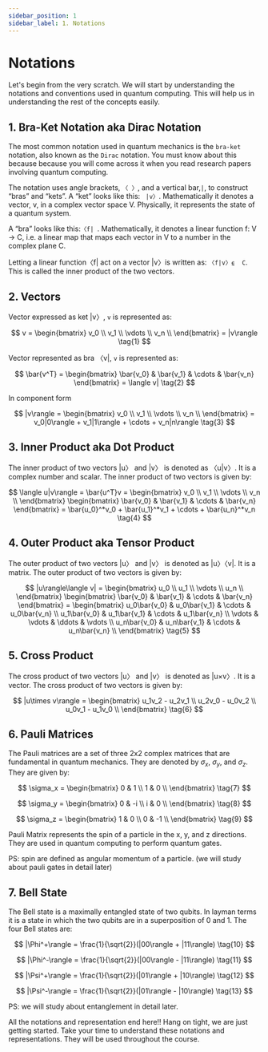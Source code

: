```yaml
---
sidebar_position: 1
sidebar_label: 1. Notations
---
```


# Notations
Let's begin from the very scratch. We will start by understanding the notations and conventions used in quantum computing. This will help us in understanding the rest of the concepts easily.

## 1. Bra-Ket Notation aka Dirac Notation
The most common notation used in quantum mechanics is the `bra-ket` notation, also known as the `Dirac` notation. You must know about this because because you will come across it when you read research papers involving quantum computing.

The notation uses angle brackets, `〈 〉`, and a vertical bar,` | `, to construct “bras” and “kets”. A “ket” looks like this: ` |v〉`. Mathematically it denotes a vector, v, in a complex vector space V. Physically, it represents the state of a quantum system.

A “bra” looks like this:`〈f| `. Mathematically, it denotes a linear function f: V → C, i.e. a linear map that maps each vector in V to a number in the complex plane C.

Letting a linear function〈f| act on a vector |v〉is written as: `〈f|v〉⍷  C`. This is called the inner product of the two vectors.


## 2. Vectors
Vector expressed as ket |v〉, `v` is represented as:

$$
v = \begin{bmatrix}
v_0 \\
v_1 \\
\vdots \\
v_n \\
\end{bmatrix} = |v\rangle 
\tag{1}
$$

Vector represented as bra 〈v|, `v` is represented as:

$$
\bar{v^T} = \begin{bmatrix}
\bar{v_0} & \bar{v_1} & \cdots & \bar{v_n}
\end{bmatrix} = \langle v|
\tag{2}
$$

In component form

$$
|v\rangle = \begin{bmatrix}
v_0 \\
v_1 \\
\vdots \\
v_n \\
\end{bmatrix} = v_0|0\rangle + v_1|1\rangle + \cdots + v_n|n\rangle
\tag{3}
$$

## 3. Inner Product aka Dot Product
The inner product of two vectors |u〉 and |v〉 is denoted as 〈u|v〉. It is a complex number and scalar. The inner product of two vectors is given by:

$$
\langle u|v\rangle = \bar{u^T}v =  \begin{bmatrix}
v_0 \\
v_1 \\
\vdots \\
v_n \\
\end{bmatrix}
\begin{bmatrix}
\bar{v_0} & \bar{v_1} & \cdots & \bar{v_n}
\end{bmatrix} = \bar{u_0}^*v_0 + \bar{u_1}^*v_1 + \cdots + \bar{u_n}^*v_n
\tag{4}
$$


## 4. Outer Product aka Tensor Product
The outer product of two vectors |u〉 and |v〉 is denoted as |u〉〈v|. It is a matrix. The outer product of two vectors is given by:

$$
|u\rangle\langle v| = \begin{bmatrix}
u_0 \\
u_1 \\
\vdots \\
u_n \\
\end{bmatrix}
\begin{bmatrix}
\bar{v_0} & \bar{v_1} & \cdots & \bar{v_n}
\end{bmatrix} = \begin{bmatrix}
u_0\bar{v_0} & u_0\bar{v_1} & \cdots & u_0\bar{v_n} \\
u_1\bar{v_0} & u_1\bar{v_1} & \cdots & u_1\bar{v_n} \\
\vdots & \vdots & \ddots & \vdots \\
u_n\bar{v_0} & u_n\bar{v_1} & \cdots & u_n\bar{v_n} \\
\end{bmatrix}
\tag{5}
$$

## 5. Cross Product
The cross product of two vectors |u〉 and |v〉 is denoted as |u×v〉. It is a vector. The cross product of two vectors is given by:

$$
|u\times v\rangle = \begin{bmatrix}
u_1v_2 - u_2v_1 \\
u_2v_0 - u_0v_2 \\
u_0v_1 - u_1v_0 \\
\end{bmatrix}
\tag{6}
$$

## 6. Pauli Matrices
The Pauli matrices are a set of three 2x2 complex matrices that are fundamental in quantum mechanics. They are denoted by $\sigma_x$, $\sigma_y$, and $\sigma_z$. They are given by:

$$
\sigma_x = \begin{bmatrix}
0 & 1 \\
1 & 0 \\
\end{bmatrix}
\tag{7}
$$

$$
\sigma_y = \begin{bmatrix}
0 & -i \\
i & 0 \\
\end{bmatrix}
\tag{8}
$$

$$
\sigma_z = \begin{bmatrix}
1 & 0 \\
0 & -1 \\
\end{bmatrix}
\tag{9}
$$

Pauli Matrix represents the spin of a particle in the x, y, and z directions. They are used in quantum computing to perform quantum gates.

PS: spin are defined as angular momentum of a particle. (we will study about pauli gates in detail later)

## 7. Bell State
The Bell state is a maximally entangled state of two qubits. In layman terms it is a state in which the two qubits are in a superposition of 0 and 1. The four Bell states are:

$$
|\Phi^+\rangle = \frac{1}{\sqrt{2}}(|00\rangle + |11\rangle)
\tag{10}
$$

$$
|\Phi^-\rangle = \frac{1}{\sqrt{2}}(|00\rangle - |11\rangle)
\tag{11}
$$

$$
|\Psi^+\rangle = \frac{1}{\sqrt{2}}(|01\rangle + |10\rangle)
\tag{12}
$$

$$
|\Psi^-\rangle = \frac{1}{\sqrt{2}}(|01\rangle - |10\rangle)
\tag{13}
$$

PS: we will study about entanglement in detail later.

All the notations and representation end here!! Hang on tight, we are just getting started. Take your time to understand these notations and representations. They will be used throughout the course.
